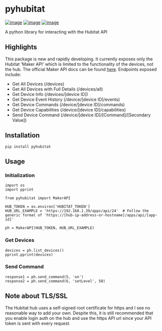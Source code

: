 # pyhubitat
[![image](https://img.shields.io/pypi/v/pyhubitat.png)](https://pypi.org/project/pyhubitat/)
[![image](https://img.shields.io/pypi/pyversions/pyhubitat.png)](https://pypi.org/project/pyhubitat/)
[![image](https://img.shields.io/pypi/l/pyhubitat.png)](https://pypi.org/project/pyhubitat/)

A python library for interacting with the Hubitat API

## Highlights
This package is new and rapidly developing.  It currently exposes only the Hubitat 'Maker API' which is limited to the functionality of the devices, not the hub.  The official Maker API docs can be found [here](https://docs.hubitat.com/index.php?title=Maker_API).
Endpoints exposed include:
- Get All Devices (/devices)
- Get All Devices with Full Details (/devices/all)
- Get Device Info (/devices/[device ID])
- Get Device Event History (/device/[device ID]/events)
- Get Device Commands (/device/[device ID]/commands)
- Get Device Capabilities (/device/[device ID]/capabilities)
- Send Device Command (/device/[device ID]/[Command]/[Secondary Value])

## Installation
`pip install pyhubitat`

## Usage
### Initialization
```
import os
import pprint

from pyhubitat import MakerAPI

HUB_TOKEN = os.environ['HUBITAT_TOKEN']
HUB_URL_EXAMPLE = 'https://192.168.1.39/apps/api/24'  # Follow the generic format of 'https://[hub-ip-address-or-hostname]/apps/api/[app-id]'

ph = MakerAPI(HUB_TOKEN, HUB_URL_EXAMPLE)
```

### Get Devices
```
devices = ph.list_devices()
pprint.pprint(devices)
```

### Send Command
```
response1 = ph.send_command(5, 'on')
response2 = ph.send_command(6, 'setLevel', 50)
```

## Note about TLS/SSL
The Hubitat hub uses a self-signed root certificate for https and I see no reasonable way to add your own.  Despite this, it is still recommended that you enable login auth on the hub and use the https API url since your API token is sent with every request.